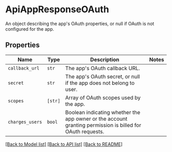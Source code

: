 # ApiAppResponseOAuth

An object describing the app&#39;s OAuth properties, or null if OAuth is not configured for the app.

## Properties
Name | Type | Description | Notes
------------ | ------------- | ------------- | -------------
| `callback_url` | ```str``` |  The app&#39;s OAuth callback URL.  |  |
| `secret` | ```str``` |  The app&#39;s OAuth secret, or null if the app does not belong to user.  |  |
| `scopes` | ```[str]``` |  Array of OAuth scopes used by the app.  |  |
| `charges_users` | ```bool``` |  Boolean indicating whether the app owner or the account granting permission is billed for OAuth requests.  |  |

[[Back to Model list]](../README.md#documentation-for-models) [[Back to API list]](../README.md#documentation-for-api-endpoints) [[Back to README]](../README.md)


